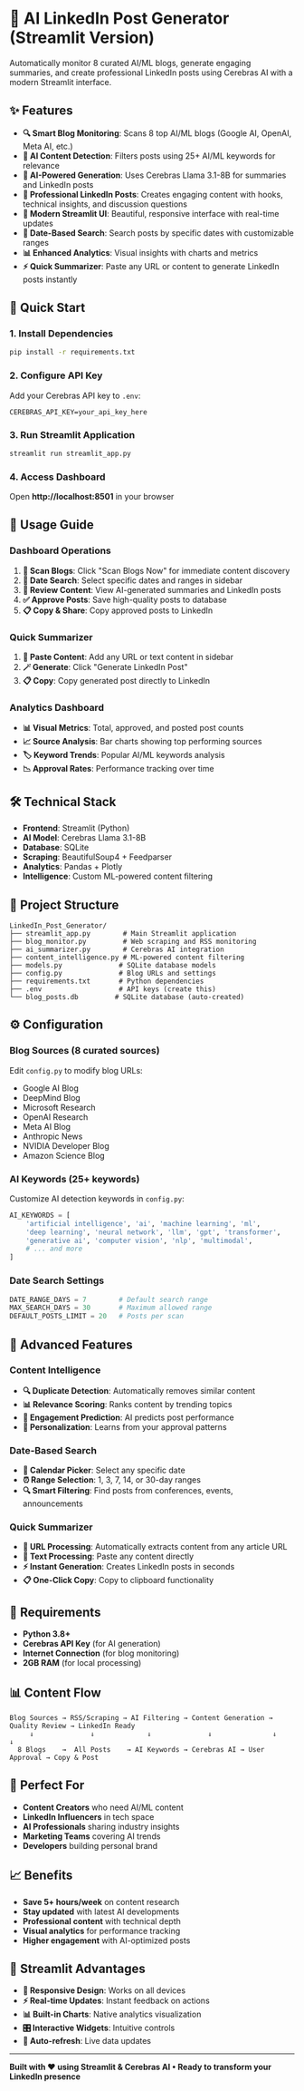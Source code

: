 # 🤖 AI LinkedIn Post Generator (Streamlit Version)

Automatically monitor 8 curated AI/ML blogs, generate engaging summaries, and create professional LinkedIn posts using Cerebras AI with a modern Streamlit interface.

## ✨ Features

- **🔍 Smart Blog Monitoring**: Scans 8 top AI/ML blogs (Google AI, OpenAI, Meta AI, etc.)
- **🎯 AI Content Detection**: Filters posts using 25+ AI/ML keywords for relevance
- **🧠 AI-Powered Generation**: Uses Cerebras Llama 3.1-8B for summaries and LinkedIn posts
- **💼 Professional LinkedIn Posts**: Creates engaging content with hooks, technical insights, and discussion questions
- **🎨 Modern Streamlit UI**: Beautiful, responsive interface with real-time updates
- **📅 Date-Based Search**: Search posts by specific dates with customizable ranges
- **📊 Enhanced Analytics**: Visual insights with charts and metrics
- **⚡ Quick Summarizer**: Paste any URL or content to generate LinkedIn posts instantly

## 🚀 Quick Start

### 1. Install Dependencies
```bash
pip install -r requirements.txt
```

### 2. Configure API Key
Add your Cerebras API key to `.env`:
```env
CEREBRAS_API_KEY=your_api_key_here
```

### 3. Run Streamlit Application
```bash
streamlit run streamlit_app.py
```

### 4. Access Dashboard
Open **http://localhost:8501** in your browser

## 📖 Usage Guide

### Dashboard Operations
1. **🔄 Scan Blogs**: Click "Scan Blogs Now" for immediate content discovery
2. **📅 Date Search**: Select specific dates and ranges in sidebar
3. **📝 Review Content**: View AI-generated summaries and LinkedIn posts
4. **✅ Approve Posts**: Save high-quality posts to database
5. **📋 Copy & Share**: Copy approved posts to LinkedIn

### Quick Summarizer
1. **📝 Paste Content**: Add any URL or text content in sidebar
2. **🪄 Generate**: Click "Generate LinkedIn Post"
3. **📋 Copy**: Copy generated post directly to LinkedIn

### Analytics Dashboard
- **📊 Visual Metrics**: Total, approved, and posted post counts
- **📈 Source Analysis**: Bar charts showing top performing sources
- **🏷️ Keyword Trends**: Popular AI/ML keywords analysis
- **📉 Approval Rates**: Performance tracking over time

## 🛠️ Technical Stack

- **Frontend**: Streamlit (Python)
- **AI Model**: Cerebras Llama 3.1-8B
- **Database**: SQLite
- **Scraping**: BeautifulSoup4 + Feedparser
- **Analytics**: Pandas + Plotly
- **Intelligence**: Custom ML-powered content filtering

## 📁 Project Structure

```
LinkedIn_Post_Generator/
├── streamlit_app.py        # Main Streamlit application
├── blog_monitor.py         # Web scraping and RSS monitoring
├── ai_summarizer.py        # Cerebras AI integration
├── content_intelligence.py # ML-powered content filtering
├── models.py              # SQLite database models
├── config.py              # Blog URLs and settings
├── requirements.txt       # Python dependencies
├── .env                   # API keys (create this)
└── blog_posts.db         # SQLite database (auto-created)
```

## ⚙️ Configuration

### Blog Sources (8 curated sources)
Edit `config.py` to modify blog URLs:
- Google AI Blog
- DeepMind Blog
- Microsoft Research
- OpenAI Research
- Meta AI Blog
- Anthropic News
- NVIDIA Developer Blog
- Amazon Science Blog

### AI Keywords (25+ keywords)
Customize AI detection keywords in `config.py`:
```python
AI_KEYWORDS = [
    'artificial intelligence', 'ai', 'machine learning', 'ml',
    'deep learning', 'neural network', 'llm', 'gpt', 'transformer',
    'generative ai', 'computer vision', 'nlp', 'multimodal',
    # ... and more
]
```

### Date Search Settings
```python
DATE_RANGE_DAYS = 7        # Default search range
MAX_SEARCH_DAYS = 30       # Maximum allowed range
DEFAULT_POSTS_LIMIT = 20   # Posts per scan
```

## 🔧 Advanced Features

### Content Intelligence
- **🔍 Duplicate Detection**: Automatically removes similar content
- **📊 Relevance Scoring**: Ranks content by trending topics
- **🎯 Engagement Prediction**: AI predicts post performance
- **🧠 Personalization**: Learns from your approval patterns

### Date-Based Search
- **📅 Calendar Picker**: Select any specific date
- **⏰ Range Selection**: 1, 3, 7, 14, or 30-day ranges
- **🔍 Smart Filtering**: Find posts from conferences, events, announcements

### Quick Summarizer
- **🔗 URL Processing**: Automatically extracts content from any article URL
- **📝 Text Processing**: Paste any content directly
- **⚡ Instant Generation**: Creates LinkedIn posts in seconds
- **📋 One-Click Copy**: Copy to clipboard functionality

## 🚨 Requirements

- **Python 3.8+**
- **Cerebras API Key** (for AI generation)
- **Internet Connection** (for blog monitoring)
- **2GB RAM** (for local processing)

## 📊 Content Flow

```
Blog Sources → RSS/Scraping → AI Filtering → Content Generation → Quality Review → LinkedIn Ready
     ↓              ↓             ↓              ↓               ↓            ↓
  8 Blogs    →  All Posts    → AI Keywords → Cerebras AI → User Approval → Copy & Post
```

## 🎯 Perfect For

- **Content Creators** who need AI/ML content
- **LinkedIn Influencers** in tech space  
- **AI Professionals** sharing industry insights
- **Marketing Teams** covering AI trends
- **Developers** building personal brand

## 📈 Benefits

- **Save 5+ hours/week** on content research
- **Stay updated** with latest AI developments
- **Professional content** with technical depth
- **Visual analytics** for performance tracking
- **Higher engagement** with AI-optimized posts

## 🎨 Streamlit Advantages

- **📱 Responsive Design**: Works on all devices
- **⚡ Real-time Updates**: Instant feedback on actions
- **📊 Built-in Charts**: Native analytics visualization
- **🎛️ Interactive Widgets**: Intuitive controls
- **🔄 Auto-refresh**: Live data updates

---

**Built with ❤️ using Streamlit & Cerebras AI • Ready to transform your LinkedIn presence**